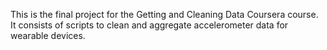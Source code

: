 This is the final project for the Getting and Cleaning Data Coursera course.  It consists of scripts to clean and aggregate accelerometer data for wearable devices.
